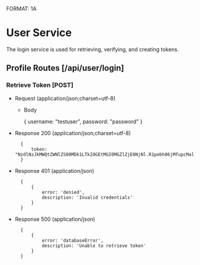 FORMAT: 1A

# User Service
The login service is used for retrieving, verifying, and creating tokens.

## Profile Routes [/api/user/login]
### Retrieve Token [POST]
+ Request (application/json;charset=utf-8)

    + Body

        {
            username: "testuser",
            password: "password"
        }

+ Response 200 (application/json;charset=utf-8)

        {
            token: "NzdlNzJkMWQtZWNlZS00MDk1LTk2OGEtMGI0MGZlZjE0NjNl.R1pebh06jMfupcMaluWA6eCjqQ0GfiO9hRbYi+3oLIa2A0RUbooUojWo+XqhqGuMONjQaBBp4X41qjqk9Ueqzy4rr1jb8iH4f3kR++kCU5r6lXsPd2hSh8EtwFclXUyh1pBQAqPCvTdhe+7kVYMzqqYx9SX6b/TMc4KbnA8xtMX5dOSk9oT3vAvCwM3CRGruA9rme/VgRii/QDogLJlcImDu8V2ubXcwnNPtK/9wOMFGPXy1b9SxzD6vLVhUWP662s3sJfjNgM83+2jinqwg2iQMUHXWGStx5NC2WX4DtCLEI/4Cijs0Q16jACh9zGYUUIWoVGo7p/nEtehTD7U1pQ=="
        }

+ Response 401 (application/json)

        {
            {
                error: 'denied',
                description: 'Invalid credentials'
            }
        }

+ Response 500 (application/json)

        {
            {
                error: 'databaseError',
                description: 'Unable to retrieve token'
            }
        }
